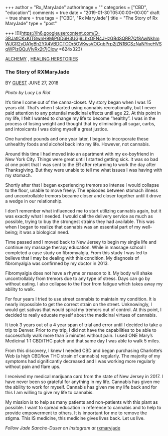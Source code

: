 +++
author = "Rx_MaryJade"
authorImage = ""
categories = ["CBD", "education"]
comments = true
date = "2019-01-30T05:00:00+00:00"
draft = true
share = true
tags = ["CBD", "Rx MaryJade"]
title = "The Story of Rx MaryJade"
type = "post"

+++
![](https://lh6.googleusercontent.com/Q-3RJatlCKxKITGwnH9MjPGD6H3UGj9LhxOFN4JHzGBdSQRR7Qf8AwNkhmWJGR2yDA1gBh2YX4VBDCTCOr5OVKwsVOCqbPrp2jZN1BCSzNaNYneHVSqWPlzQQuVlvRx2t7jCIxw =624x323)

[ALCHEMY](http://highherstory.com/category/alchemy/) , [HEALING HERSTORIES](http://highherstory.com/category/alchemy/healing-herstories/)

### **The Story of RXMaryJade** 

BY [GUEST](http://highherstory.com/author/guest/) JUNE 27, 2018

_Photo by Lucy La Riot_

It’s time I come out of the canna-closet. My story began when I was 15 years old. That’s when I started using cannabis recreationally, but I never paid attention to any potential medicinal effects until age 22. At this point in my life, I felt I wanted to change my life to become “healthy”. I was in the process of losing weight and thought that by eliminating all sugar, carbs, and intoxicants I was doing myself a great justice.

One hundred pounds and one year later, I began to incorporate these unhealthy foods and alcohol back into my life. However, not cannabis.

Around this time I had moved into an apartment with my ex-boyfriend in New York City. Things were great until I started getting sick. It was so bad at one point that I was sent to the ER after returning to work the day after Thanksgiving. But they were unable to tell me what issues I was having with my stomach.

Shortly after that I began experiencing tremors so intense I would collapse to the floor, unable to move freely. The episodes between stomach illness and uncontrollable tremors became closer and closer together until it drove a wedge in our relationship.

I don’t remember what influenced me to start utilizing cannabis again, but it was exactly what I needed. I would call the delivery service as much as possible, trying to buy the strongest strains they had available. This was when I began to realize that cannabis was an essential part of my well-being; it was a biological need.

Time passed and I moved back to New Jersey to begin my single life and continue my massage therapy education. While in massage school I completed a case study on fibromyalgia. From this study I was led to believe that I may be dealing with this condition. My diagnosis of fibromyalgia was confirmed by my doctor in 2013.

Fibromyalgia does not have a rhyme or reason to it. My body will shake uncontrollably from tremors due to any type of stress. Days can go by without eating. I also collapse to the floor from fatigue which takes away my ability to walk.

For four years I tried to use street cannabis to maintain my condition. It is nearly impossible to get the correct strain on the street. Unknowingly, I would get sativas that would spiral my tremors out of control. At this point, I decided to really educate myself about the medicinal virtues of cannabis.

It took 3 years out of a 4 year span of trial and error until I decided to take a trip to Denver. Prior to my trip, I did not have the capabilities to be able to successfully walk more than 5 minutes without pain. I used ONE Mary’s Medicinal 1:1 CBD/THC patch and that same day I was able to walk 5 miles.

From this discovery, I knew I needed CBD and began purchasing Charlotte’s Web (a high CBD/low THC strain of cannabis) regularly. The majority of my symptoms had significantly decreased and I was working more regularly without pain and flare ups.

I received my medical marijuana card from the state of New Jersey in 2017. I have never been so grateful for anything in my life. Cannabis has given me the ability to work for myself. Cannabis has given me my life back and for this I am willing to give my life to cannabis.

My mission is to help as many patients and non-patients with this plant as possible. I want to spread education in reference to cannabis and to help to provide empowerment to others. It is important for me to remove the stigma. This IS medicine, this medicine gives lives back. Let us live.

_Follow Jade Sancho-Duser on Instagram at_ [rxmaryjade](http://www.instagram.com/rxmaryjade "http://www.instagram.com/rxmaryjade")